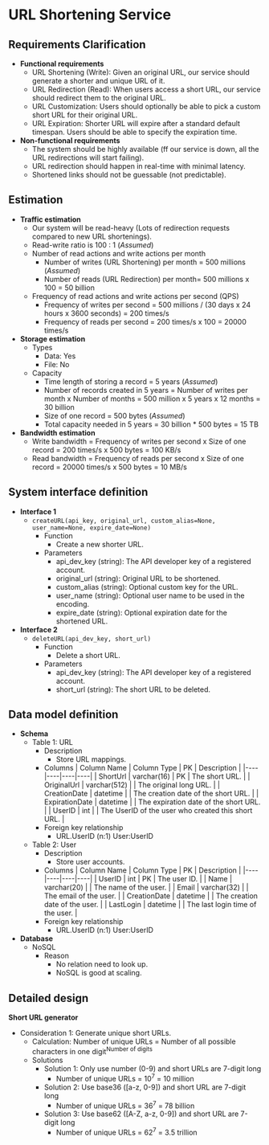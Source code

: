 # URL Shortening Service

## Requirements Clarification
- **Functional requirements**
   - URL Shortening (Write): Given an original URL, our service should generate a shorter and unique URL of it.
   - URL Redirection (Read): When users access a short URL, our service should redirect them to the original URL.
   - URL Customization: Users should optionally be able to pick a custom short URL for their original URL.
   - URL Expiration: Shorter URL will expire after a standard default timespan. Users should be able to specify the expiration time.
- **Non-functional requirements**
   - The system should be highly available (ff our service is down, all the URL redirections will start failing).
   - URL redirection should happen in real-time with minimal latency.
   - Shortened links should not be guessable (not predictable).

## Estimation
- **Traffic estimation**
   - Our system will be read-heavy (Lots of redirection requests compared to new URL shortenings).
   - Read-write ratio is 100 : 1 (*Assumed*)
   - Number of read actions and write actions per month
      - Number of writes (URL Shortening) per month = 500 millions (*Assumed*)
      - Number of reads (URL Redirection) per month= 500 millions x 100 = 50 billion
   - Frequency of read actions and write actions per second (QPS)
      - Frequency of writes per second = 500 millions / (30 days x 24 hours x 3600 seconds) = 200 times/s 
      - Frequency of reads per second = 200 times/s x 100 = 20000 times/s
- **Storage estimation**
   - Types
      - Data: Yes
      - File: No
   - Capacity
      - Time length of storing a record = 5 years (*Assumed*)
      - Number of records created in 5 years = Number of writes per month x Number of months = 500 million x 5 years x 12 months = 30 billion
      - Size of one record = 500 bytes (*Assumed*)
      - Total capacity needed in 5 years = 30 billion * 500 bytes = 15 TB
- **Bandwidth estimation**
   - Write bandwidth = Frequency of writes per second x Size of one record = 200 times/s x 500 bytes = 100 KB/s
   - Read bandwidth = Frequency of reads per second x Size of one record = 20000 times/s x 500 bytes = 10 MB/s

## System interface definition
- **Interface 1**
   - `createURL(api_key, original_url, custom_alias=None, user_name=None, expire_date=None)`
      - Function
         - Create a new shorter URL.
      - Parameters
         - api_dev_key (string): The API developer key of a registered account.
         - original_url (string): Original URL to be shortened.
         - custom_alias (string): Optional custom key for the URL.
         - user_name (string): Optional user name to be used in the encoding.
         - expire_date (string): Optional expiration date for the shortened URL.
- **Interface 2**
   - `deleteURL(api_dev_key, short_url)`
      - Function
         - Delete a short URL.
      - Parameters
         - api_dev_key (string): The API developer key of a registered account.
         - short_url (string): The short URL to be deleted.

## Data model definition
- **Schema**
   - Table 1: URL
      - Description
         - Store URL mappings.
      - Columns
        | Column Name | Column Type | PK | Description |
        |----|----|----|----|
        | ShortUrl | varchar(16) | PK | The short URL. |
        | OriginalUrl | varchar(512) | | The original long URL. |
        | CreationDate | datetime | | The creation date of the short URL. |
        | ExpirationDate | datetime | | The expiration date of the short URL. |
        | UserID | int | | The UserID of the user who created this short URL. |
      - Foreign key relationship
         - URL.UserID (n:1) User:UserID
   - Table 2: User
      - Description
         - Store user accounts.
      - Columns
        | Column Name | Column Type | PK | Description |
        |----|----|----|----|
        | UserID | int | PK | The user ID. |
        | Name | varchar(20) | | The name of the user. |
        | Email | varchar(32) | | The email of the user. |
        | CreationDate | datetime | | The creation date of the user. |
        | LastLogin | datetime | | The last login time of the user. |
      - Foreign key relationship
         - URL.UserID (n:1) User:UserID
- **Database**
   - NoSQL
      - Reason
         - No relation need to look up.
         - NoSQL is good at scaling.     

## Detailed design
**Short URL generator**
   - Consideration 1: Generate unique short URLs.
      - Calculation: Number of unique URLs = Number of all possible characters in one digit<sup>Number of digits</sup>
      - Solutions
         - Solution 1: Only use number (0-9) and short URLs are 7-digit long
            - Number of unique URLs = 10<sup>7</sup> = 10 million
         - Solution 2: Use base36 ([a-z, 0-9]) and short URL are 7-digit long
            - Number of unique URLs = 36<sup>7</sup> = 78 billion
         - Solution 3: Use base62 ([A-Z, a-z, 0-9]) and short URL are 7-digit long
            - Number of unique URLs = 62<sup>7</sup> = 3.5 trillion
      
